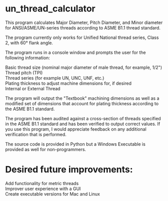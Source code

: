 # un_thread_calculator
This program calculates Major Diameter, Pitch Diameter, and Minor diameter for ANSI/ASME/UN-series threads according to ASME B1.1 thread standard.

The program currently only works for Unified National thread series, Class 2, with 60° flank angle.

The program runs in a console window and prompts the user for the following information:  

  Basic thread size (nominal major diameter of male thread, for example, 1/2")  
  Thread pitch (TPI)  
  Thread series (for example UN, UNC, UNF, etc.)  
  Plating thickness to adjust machine dimensions for, if desired  
  Internal or External Thread  
  
The program will output the "Textbook" machining dimensions as well as a modified set of dimensions that account for plating thickness according to the ASME B1.1 standard.

The program has been audited against a cross-section of threads specified in the ASME B1.1 standard and has been verified to output correct values. If you use this program, I would appreciate feedback on any additional verification that is performed.

The source code is provided in Python but a Windows Executable is provided as well for non-programmers.

# Desired future improvements:

  Add functionality for metric threads  
  Improver user experience with a GUI  
  Create executable versions for Mac and Linux   
